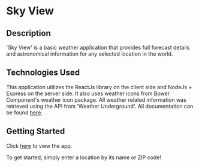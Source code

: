 # Sky View

## Description
'Sky View' is a basic weather application that provides full forecast details and astronomical information for any selected location in the world.  

## Technologies Used
This application utilizes the ReactJs library on the client side and NodeJs + Express on the server side. It also uses weather icons from Bower Component's weather icon package. All weather related information was retrieved using the API from 'Weather Underground'. All documentation can be found [here](https://www.wunderground.com/weather/api/). 

## Getting Started
Click [here](https://guarded-meadow-50921.herokuapp.com/) to view the app.

To get started, simply enter a location by its name or ZIP code!
